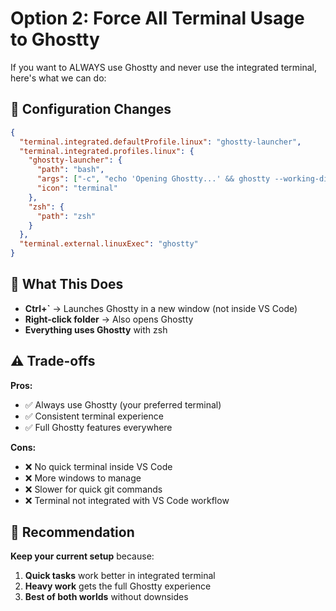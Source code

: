 # Option 2: Force All Terminal Usage to Ghostty

If you want to ALWAYS use Ghostty and never use the integrated terminal, here's what we can do:

## 🔧 Configuration Changes

```json
{
  "terminal.integrated.defaultProfile.linux": "ghostty-launcher",
  "terminal.integrated.profiles.linux": {
    "ghostty-launcher": {
      "path": "bash",
      "args": ["-c", "echo 'Opening Ghostty...' && ghostty --working-directory='${workspaceFolder}' && exit"],
      "icon": "terminal"
    },
    "zsh": {
      "path": "zsh"
    }
  },
  "terminal.external.linuxExec": "ghostty"
}
```

## 🎯 What This Does

- **Ctrl+`** → Launches Ghostty in a new window (not inside VS Code)
- **Right-click folder** → Also opens Ghostty
- **Everything uses Ghostty** with zsh

## ⚠️ Trade-offs

**Pros:**
- ✅ Always use Ghostty (your preferred terminal)
- ✅ Consistent terminal experience
- ✅ Full Ghostty features everywhere

**Cons:**
- ❌ No quick terminal inside VS Code
- ❌ More windows to manage
- ❌ Slower for quick git commands
- ❌ Terminal not integrated with VS Code workflow

## 🤔 Recommendation

**Keep your current setup** because:
1. **Quick tasks** work better in integrated terminal
2. **Heavy work** gets the full Ghostty experience
3. **Best of both worlds** without downsides
